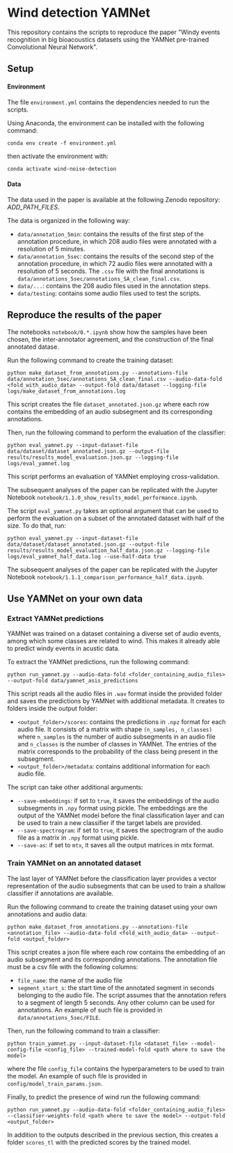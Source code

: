 # Wind detection YAMNet

This repository contains the scripts to reproduce the paper "Windy events recognition in big bioacoustics datasets using the YAMNet pre-trained Convolutional Neural Network".

## Setup

#### Environment

The file `environment.yml` contains the dependencies needed to run the scripts.

Using Anaconda, the environment can be installed with the following command:
```
conda env create -f environment.yml
```
then activate the environment with:
```
conda activate wind-noise-detection
```

#### Data

The data used in the paper is available at the following Zenodo repository: _ADD_PATH_FILES_.

The data is organized in the following way:
- `data/annotation_5min`: contains the results of the first step of the annotation procedure, in which 208 audio files were annotated with a resolution of 5 minutes.
- `data/annotation_5sec`: contains the results of the second step of the annotation procedure, in which 72 audio files were annotated with a resolution of 5 seconds.
The `.csv` file with the final annotations is `data/annotations_5sec/annotations_SA_clean_final.csv`.
- `data/...`: contains the 208 audio files used in the annotation steps.
- `data/testing`: contains some audio files used to test the scripts.

## Reproduce the results of the paper

The notebooks `notebook/0.*.ipynb` show how the samples have been chosen, the inter-annotator agreement, and the construction of the final annotated datase.

Run the following command to create the training dataset:
```
python make_dataset_from_annotations.py --annotations-file data/annotation_5sec/annotations_SA_clean_final.csv --audio-data-fold <fold_with_audio_data> --output-fold data/dataset --logging-file logs/make_dataset_from_annotations.log
```
This script creates the file `dataset_annotated.json.gz` where each row contains the embedding of an audio subsegment and its corresponding annotations.

Then, run the following command to perform the evaluation of the classifier:
```
python eval_yamnet.py --input-dataset-file data/dataset/dataset_annotated.json.gz --output-file results/results_model_evaluation.json.gz --logging-file logs/eval_yamnet.log
```
This script performs an evaluation of YAMNet employing cross-validation.

The subsequent analyses of the paper can be replicated with the Jupyter Notebook `notebook/1.1.0_show_results_model_performance.ipynb`.

The script `eval_yamnet.py` takes an optional argument that can be used to perform the evaluation on a subset of the annotated dataset with half of the size. 
To do that, run:
```
python eval_yamnet.py --input-dataset-file data/dataset/dataset_annotated.json.gz --output-file results/results_model_evaluation_half_data.json.gz --logging-file logs/eval_yamnet_half_data.log --use-half-data true
```
The subsequent analyses of the paper can be replicated with the Jupyter Notebook `notebook/1.1.1_comparison_performance_half_data.ipynb`.

## Use YAMNet on your own data

### Extract YAMNet predictions

YAMNet was trained on a dataset containing a diverse set of audio events, among which some classes are related to wind. 
This makes it already able to predict windy events in acustic data.

To extract the YAMNet predictions, run the following command:
```
python run_yamnet.py --audio-data-fold <folder_containing_audio_files> --output-fold data/yamnet_asis_predictions
```
This script reads all the audio files in `.wav` format inside the provided folder and saves the predictions by YAMNet with additional metadata.
It creates to folders inside the output folder:
- `<output_folder>/scores`: contains the predictions in `.npz` format for each audio file. It consists of a matrix with shape `(n_samples, n_classes)` where `n_samples` is the number of audio subsegments in an audio file and `n_classes` is the number of classes in YAMNet. The entries of the matrix corresponds to the probability of the class being present in the subsegment.
- `<output_folder>/metadata`: contains additional information for each audio file.

The script can take other additional arguments:
- `--save-embeddings`: if set to `true`, it saves the embeddings of the audio subsegments in `.npy` format using pickle. The embeddings are the output of the YAMNet model before the final classification layer and can be used to train a new classifier if the target labels are provided.
- `--save-spectrogram`: if set to `true`, it saves the spectrogram of the audio file as a matrix in `.npy` format using pickle.
- `--save-as`: if set to `mtx`, it saves all the output matrices in mtx format.

### Train YAMNet on an annotated dataset

The last layer of YAMNet before the classification layer provides a vector representation of the audio subsegments that can be used to train a shallow classifier if annotations are available.

Run the following command to create the training dataset using your own annotations and audio data:
```
python make_dataset_from_annotations.py --annotations-file <annotation_file> --audio-data-fold <fold_with_audio_data> --output-fold <output_folder>
```
This script creates a json file where each row contains the embedding of an audio subsegment and its corresponding annotations.
The annotation file must be a csv file with the following columns:
- `file_name`: the name of the audio file
- `segment_start_s`: the start time of the annotated segment in seconds belonging to the audio file. The script assumes that the annotation refers to a segment of length 5 seconds.
Any other column can be used for annotations.
An example of such file is provided in `data/annotations_5sec/FILE`.

Then, run the following command to train a classifier:
```
python train_yamnet.py --input-dataset-file <dataset_file> --model-config-file <config_file> --trained-model-fold <path where to save the model>
```
where the file `config_file` contains the hyperparameters to be used to train the model.
An example of such file is provided in `config/model_train_params.json`.

Finally, to predict the presence of wind run the following command:
```
python run_yamnet.py --audio-data-fold <folder_containing_audio_files> --classifier-weights-fold <path where to save the model> --output-fold <output_folder>
```
In addition to the outputs described in the previous section, this creates a folder `scores_tl` with the predicted scores by the trained model.




